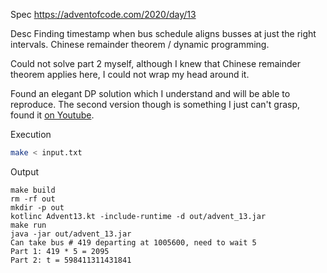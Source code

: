 Spec https://adventofcode.com/2020/day/13

Desc Finding timestamp when bus schedule aligns busses at just the right intervals. Chinese remainder theorem / dynamic programming.

Could not solve part 2 myself, although I knew that Chinese remainder theorem applies here, I could not wrap my head around it.

Found an elegant DP solution which I understand and will be able to reproduce.
The second version though is something I just can't grasp, found it [on Youtube](https://www.youtube.com/watch?v=x40aLK9KjYQ).

Execution

```bash
make < input.txt
```

Output

```
make build
rm -rf out
mkdir -p out
kotlinc Advent13.kt -include-runtime -d out/advent_13.jar
make run
java -jar out/advent_13.jar
Can take bus # 419 departing at 1005600, need to wait 5
Part 1: 419 * 5 = 2095
Part 2: t = 598411311431841
```

